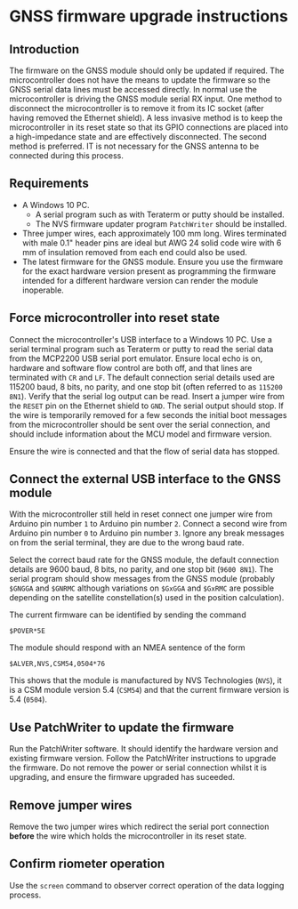 # GNSS firmware upgrade instructions

## Introduction

The firmware on the GNSS module should only be updated if required.  The microcontroller does not have the means to update the firmware so the GNSS serial data lines must be accessed directly. In normal use the microcontroller is driving the GNSS module serial RX input. One method to disconnect the microcontroller is to remove it from its IC socket (after having removed the Ethernet shield). A less invasive method is to keep the microcontroller in its reset state so that its GPIO connections are placed into a high-impedance state and are effectively disconnected. The second method is preferred. IT is not necessary for the GNSS antenna to be connected during this process.

## Requirements

* A Windows 10 PC.
    * A serial program such as with Teraterm or putty should be installed.
    * The NVS firmware updater program `PatchWriter` should be installed.
* Three jumper wires, each approximately 100 mm long. Wires terminated with male 0.1" header pins are ideal but AWG 24 solid code wire with 6 mm of insulation removed from each end could also be used.
* The latest firmware for the GNSS module. Ensure you use the firmware for the exact hardware version present as programming the firmware intended for a different hardware version can render the module inoperable.

## Force microcontroller into reset state

Connect the microcontroller's USB interface to a Windows 10 PC. Use a serial terminal program such as Teraterm or putty to read the serial data from the MCP2200 USB serial port emulator. Ensure local echo is on, hardware and software flow control are both off, and that lines are terminated with `CR` and `LF`.
The default connection serial details used are 115200 baud, 8 bits, no parity, and one stop bit (often referred to as `115200 8N1`). Verify that the serial log output can be read. Insert a jumper wire from the `RESET` pin on the Ethernet shield to `GND`. The serial output should stop. If the wire is temporarily removed for a few seconds the initial boot messages from the microcontroller should be sent over the serial connection, and should include information about the MCU model and firmware version. 

Ensure the wire is connected and that the flow of serial data has stopped. 

## Connect the external USB interface to the GNSS module

With the microcontroller still held in reset connect one jumper wire from Arduino pin number `1` to Arduino pin number `2`. Connect a second wire from Arduino pin number `0` to Arduino pin number `3`. Ignore any break messages on from the serial terminal, they are due to the wrong baud rate.

Select the correct baud rate for the GNSS module, the default connection details are 9600 baud, 8 bits, no parity, and one stop bit (`9600 8N1`). The serial program should show messages from the GNSS module (probably `$GNGGA` and `$GNRMC` although variations on `$GxGGA` and `$GxRMC` are possible depending on the satellite constellation(s) used in the position calculation).

The current firmware can be identified by sending the command
```
$POVER*5E
```
The module should respond with an NMEA sentence of the form
```
$ALVER,NVS,CSM54,0504*76
```
This shows that the module is manufactured by NVS Technologies (`NVS`), it is a CSM module version 5.4 (`CSM54`) and that the current firmware version is 5.4 (`0504`). 

## Use PatchWriter to update the firmware

Run the PatchWriter software. It should identify the hardware version and existing firmware version. Follow the PatchWriter instructions to upgrade the firmware. Do not remove the power or serial connection whilst it is upgrading, and ensure the firmware upgraded has suceeded.

## Remove jumper wires

Remove the two jumper wires which redirect the serial port connection **before** the wire which holds the microcontroller in its reset state.

## Confirm riometer operation

Use the `screen` command to observer correct operation of the data logging process.
